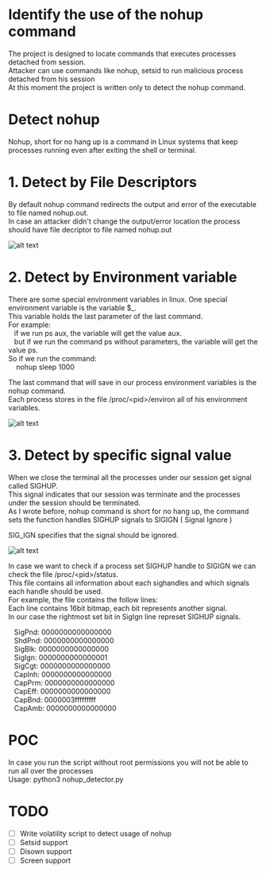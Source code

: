 # Identify the use of the nohup command
The project is designed to locate commands that executes processes detached from session. </br>
Attacker can use commands like nohup, setsid to run malicious process detached from his session </br>
At this moment the project is written only to detect the nohup command.

# Detect nohup

  Nohup, short for no hang up is a command in Linux systems that keep processes running even after exiting the shell or terminal.

  # 1. Detect by File Descriptors 
  By default nohup command redirects the output and error of the executable to file named nohup.out. </br>
  In case an attacker didn't change the output/error location the process should have file decriptor to file named nohup.out
  
![alt text](https://github.com/0x0ranm/NoHup-Finder/blob/master/fd.png?raw=true)


  # 2. Detect by Environment variable
  
  There are some special environment variables in linux.
  One special environment variable is the variable $_. </br>
  This variable holds the last parameter of the last command.</br>
  For example: </br>
  &nbsp;&nbsp;&nbsp;if we run ps aux, the variable will get the value aux. </br>
  &nbsp;&nbsp;&nbsp;but if we run the command ps without parameters, the variable will get the value ps. </br>
  So if we run the command: </br>
   &nbsp;&nbsp;&nbsp; nohup sleep 1000 </br>
  
  The last command that will save in our process environment variables is the nohup command. </br>
  Each process stores in the file /proc/\<pid\>/environ all of his environment variables. </br>
  
  ![alt text](https://github.com/0x0ranm/NoHup-Finder/blob/master/Environment.png?raw=true)
  
  # 3. Detect by specific signal value
  
  When we close the terminal all the processes under our session get signal called SIGHUP. </br>
  This signal indicates that our session was terminate and the processes under the session should be terminated. </br>
  As I wrote before, nohup command is short for no hang up, the command sets the function handles SIGHUP signals to SIGIGN ( Signal Ignore ) </br>
  
  SIG_IGN specifies that the signal should be ignored.
  
  
  ![alt text](https://github.com/0x0ranm/NoHup-Finder/blob/master/Source.png?raw=true)
  
  
  In case we want to check if a process set SIGHUP handle to SIGIGN we can check the file /proc/\<pid\>/status. </br>
  This file contains all information about each sighandles and which signals each handle should be used. </br>
  For example, the file contains the follow lines: </br>
  Each line contains 16bit bitmap, each bit represents another signal. </br>
  In our case the rightmost set bit in SigIgn line represet SIGHUP signals. </br>
 
&nbsp;&nbsp;&nbsp;SigPnd: 0000000000000000 </br>
&nbsp;&nbsp;&nbsp;ShdPnd: 0000000000000000 </br>
&nbsp;&nbsp;&nbsp;SigBlk: 0000000000000000 </br>
&nbsp;&nbsp;&nbsp;SigIgn: 0000000000000001 </br>
&nbsp;&nbsp;&nbsp;SigCgt: 0000000000000000 </br>
&nbsp;&nbsp;&nbsp;CapInh: 0000000000000000 </br>
&nbsp;&nbsp;&nbsp;CapPrm: 0000000000000000 </br>
&nbsp;&nbsp;&nbsp;CapEff: 0000000000000000 </br>
&nbsp;&nbsp;&nbsp;CapBnd: 0000003fffffffff </br>
&nbsp;&nbsp;&nbsp;CapAmb: 0000000000000000 </br>


# POC

In case you run the script without root permissions you will not be able to run all over the processes </br>
Usage: python3 nohup_detector.py 


# TODO
- [ ] Write volatility script to detect usage of nohup
- [ ] Setsid support
- [ ] Disown support
- [ ] Screen support
